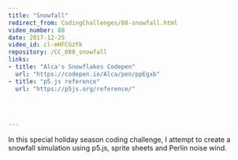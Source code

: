 ```yaml
---
title: "Snowfall"
redirect_from: CodingChallenges/88-snowfall.html
video_number: 88
date: 2017-12-25
video_id: cl-mHFCGzYk
repository: /CC_088_snowfall
links:
- title: "Alca's Snowflakes Codepen"  
  url: "https://codepen.io/Alca/pen/ppEgxb"
- title: "p5.js reference"  
  url: "https://p5js.org/reference/"
  


  
---
```


In this special holiday season coding challenge, I attempt to create a snowfall simulation using p5.js, sprite sheets and Perlin noise wind.

